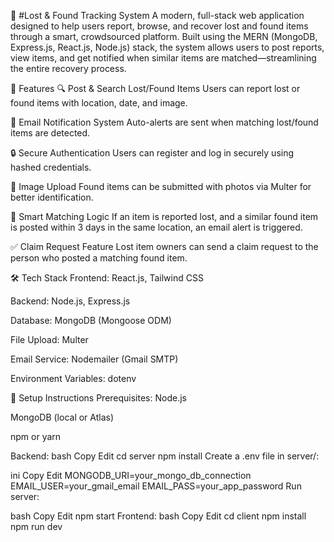 🧭 #Lost & Found Tracking System
A modern, full-stack web application designed to help users report, browse, and recover lost and found items through a smart, crowdsourced platform. Built using the MERN (MongoDB, Express.js, React.js, Node.js) stack, the system allows users to post reports, view items, and get notified when similar items are matched—streamlining the entire recovery process.

🚀 Features
🔍 Post & Search Lost/Found Items
Users can report lost or found items with location, date, and image.

📨 Email Notification System
Auto-alerts are sent when matching lost/found items are detected.

🔒 Secure Authentication
Users can register and log in securely using hashed credentials.

📸 Image Upload
Found items can be submitted with photos via Multer for better identification.

🧠 Smart Matching Logic
If an item is reported lost, and a similar found item is posted within 3 days in the same location, an email alert is triggered.

✅ Claim Request Feature
Lost item owners can send a claim request to the person who posted a matching found item.

🛠️ Tech Stack
Frontend: React.js, Tailwind CSS

Backend: Node.js, Express.js

Database: MongoDB (Mongoose ODM)

File Upload: Multer

Email Service: Nodemailer (Gmail SMTP)

Environment Variables: dotenv

🧪 Setup Instructions
Prerequisites:
Node.js

MongoDB (local or Atlas)

npm or yarn

Backend:
bash
Copy
Edit
cd server
npm install
Create a .env file in server/:

ini
Copy
Edit
MONGODB_URI=your_mongo_db_connection
EMAIL_USER=your_gmail_email
EMAIL_PASS=your_app_password
Run server:

bash
Copy
Edit
npm start
Frontend:
bash
Copy
Edit
cd client
npm install
npm run dev
